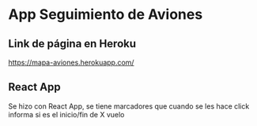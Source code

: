 # App Seguimiento de Aviones

## Link de página en Heroku
https://mapa-aviones.herokuapp.com/


## React App
Se hizo con React App, se tiene marcadores que cuando se les hace click informa si es el inicio/fin de X vuelo
